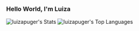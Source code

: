### Hello World, I'm Luiza

![luizapuger's Stats](https://github-readme-stats.vercel.app/api?username=luizapuger&theme=react&show_icons=true&hide_border=true&count_private=true)
![luizapuger's Top Languages](https://github-readme-stats.vercel.app/api/top-langs/?username=luizapuger&theme=react&show_icons=true&hide_border=true&layout=compact)
<!--
**luizapuger/luizapuger** is a ✨ _special_ ✨ repository because its `README.md` (this file) appears on your GitHub profile.

Here are some ideas to get you started:

- 🔭 I’m currently working on ...
- 🌱 I’m currently learning ...
- 👯 I’m looking to collaborate on ...
- 🤔 I’m looking for help with ...
- 💬 Ask me about ...
- 📫 How to reach me: ...
- 😄 Pronouns: ...
- ⚡ Fun fact: ...
-->
